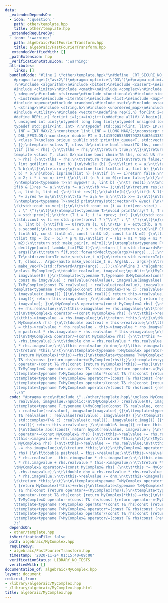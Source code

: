 ```yaml
---
data:
  _extendedDependsOn:
  - icon: ':question:'
    path: other/template.hpp
    title: other/template.hpp
  _extendedRequiredBy:
  - icon: ':warning:'
    path: algebraic/FastFourierTransform.hpp
    title: algebraic/FastFourierTransform.hpp
  _extendedVerifiedWith: []
  _pathExtension: hpp
  _verificationStatusIcon: ':warning:'
  attributes:
    links: []
  bundledCode: "#line 2 \"other/template.hpp\"\n#define _CRT_SECURE_NO_WARNINGS\n\
    #pragma target(\"avx2\")\n#pragma optimize(\"O3\")\n#pragma optimize(\"unroll-loops\"\
    )\n#include <algorithm>\n#include <bitset>\n#include <cassert>\n#include <cfloat>\n\
    #include <climits>\n#include <cmath>\n#include <complex>\n#include <ctime>\n#include\
    \ <deque>\n#include <fstream>\n#include <functional>\n#include <iomanip>\n#include\
    \ <iostream>\n#include <iterator>\n#include <list>\n#include <map>\n#include <memory>\n\
    #include <queue>\n#include <random>\n#include <set>\n#include <stack>\n#include\
    \ <string>\n#include <string.h>\n#include <unordered_map>\n#include <unordered_set>\n\
    #include <utility>\n#include <vector>\n#define rep(i,n) for(int i=0;i<(n);i++)\n\
    #define REP(i,n) for(int i=1;i<=(n);i++)\n#define all(V) V.begin(),V.end()\ntypedef\
    \ unsigned int uint;\ntypedef long long lint;\ntypedef unsigned long long ulint;\n\
    typedef std::pair<int, int> P;\ntypedef std::pair<lint, lint> LP;\nconstexpr int\
    \ INF = INT_MAX/2;\nconstexpr lint LINF = LLONG_MAX/2;\nconstexpr double eps =\
    \ DBL_EPSILON;\nconstexpr double PI = 3.141592653589793238462643383279;\ntemplate\
    \ <class T>\nclass prique :public std::priority_queue<T, std::vector<T>, std::greater<T>>\
    \ {};\ntemplate <class T, class U>\ninline bool chmax(T& lhs, const U& rhs) {\n\
    \tif (lhs < rhs) {\n\t\tlhs = rhs;\n\t\treturn true;\n\t}\n\treturn false;\n}\n\
    template <class T, class U>\ninline bool chmin(T& lhs, const U& rhs) {\n\tif (lhs\
    \ > rhs) {\n\t\tlhs = rhs;\n\t\treturn true;\n\t}\n\treturn false;\n}\ninline\
    \ lint gcd(lint a, lint b) {\n\twhile (b) {\n\t\tlint c = a;\n\t\ta = b; b = c\
    \ % b;\n\t}\n\treturn a;\n}\ninline lint lcm(lint a, lint b) {\n\treturn a / gcd(a,\
    \ b) * b;\n}\nbool isprime(lint n) {\n\tif (n == 1)return false;\n\tfor (int i\
    \ = 2; i * i <= n; i++) {\n\t\tif (n % i == 0)return false;\n\t}\n\treturn true;\n\
    }\ntemplate<typename T>\nT mypow(T a, lint b) {\n\tT res(1);\n\twhile(b){\n\t\t\
    if(b & 1)res *= a;\n\t\ta *= a;\n\t\tb >>= 1;\n\t}\n\treturn res;\n}\nlint modpow(lint\
    \ a, lint b, lint m) {\n\tlint res(1);\n\twhile(b){\n\t\tif(b & 1){\n\t\t\tres\
    \ *= a;res %= m;\n\t\t}\n\t\ta *= a;a %= m;\n\t\tb >>= 1;\n\t}\n\treturn res;\n\
    }\ntemplate<typename T>\nvoid printArray(std::vector<T> &vec) {\n\trep(i, vec.size()){\n\
    \t\tstd::cout << vec[i];\n\t\tstd::cout << (i == (int)vec.size() - 1 ? \"\\n\"\
    \ : \" \");\n\t}\n}\ntemplate<typename T>\nvoid printArray(T l, T r) {\n\tT rprev\
    \ = std::prev(r);\n\tfor (T i = l; i != rprev; i++) {\n\t\tstd::cout << *i;\n\t\
    \tstd::cout << (i == std::prev(rprev) ? \"\\n\" : \" \");\n\t}\n}\nLP extGcd(lint\
    \ a, lint b) {\n\tif(b == 0)return {1, 0};\n\tLP s = extGcd(b, a % b);\n\tstd::swap(s.first,\
    \ s.second);\n\ts.second -= a / b * s.first;\n\treturn s;\n}\nLP ChineseRem(const\
    \ lint& b1, const lint& m1, const lint& b2, const lint& m2) {\n\tlint p = extGcd(m1,m2).first;\n\
    \tlint tmp = (b2 - b1) * p % m2;\n\tlint r = (b1 + m1 * tmp + m1 * m2) % (m1 *\
    \ m2);\n\treturn std::make_pair(r, m1*m2);\n}\ntemplate<typename F>\ninline constexpr\
    \ decltype(auto) lambda_fix(F&& f){\n\treturn [f = std::forward<F>(f)](auto&&...\
    \ args){\n\t\treturn f(f,std::forward<decltype(args)>(args)...);\n\t};\n}\ntemplate<typename\
    \ T>\nstd::vector<T> make_vec(size_t n){\n\treturn std::vector<T>(n);\n}\ntemplate<typename\
    \ T, class... Args>\nauto make_vec(size_t n, Args&&... args){\n\treturn std::vector<decltype(make_vec<T>(args...))>(n,\
    \ make_vec<T>(std::forward<Args>(args)...));\n}\n#line 3 \"algebraic/MyComplex.hpp\"\
    \nclass MyComplex{\n\tdouble realvalue, imagvalue;\npublic:\n\tMyComplex() :realvalue(0),\
    \ imagvalue(0) {}\n\ttemplate<typename T,typename U>MyComplex(const T& realvalue,\
    \ const U& imagvalue) : realvalue(realvalue), imagvalue(imagvalue) {}\n\ttemplate<typename\
    \ T>MyComplex(const T& realvalue) : realvalue(realvalue), imagvalue(0) {}\n\t\
    template<typename T>MyComplex(const std::complex<T>& c) :realvalue(c.real()),\
    \ imagvalue(c.imag()) {}\n\tdouble& real(){ return this->realvalue; }\n\tdouble&\
    \ imag(){ return this->imagvalue; }\n\tdouble abs()const{ return hypot(realvalue,\
    \ imagvalue); }\n\tMyComplex& operator+=(const MyComplex& rhs) {\n\t\tthis->realvalue\
    \ += rhs.realvalue;\n\t\tthis->imagvalue += rhs.imagvalue;\n\t\treturn *this;\n\
    \t}\n\tMyComplex& operator-=(const MyComplex& rhs) {\n\t\tthis->realvalue -= rhs.realvalue;\n\
    \t\tthis->imagvalue -= rhs.imagvalue;\n\t\treturn *this;\n\t}\n\tMyComplex& operator*=(const\
    \ MyComplex& rhs) {\n\t\tdouble pastreal = this->realvalue;\n\t\tthis->realvalue\
    \ = this->realvalue * rhs.realvalue - this->imagvalue * rhs.imagvalue;\n\t\tthis->imagvalue\
    \ = pastreal * rhs.imagvalue + rhs.realvalue * this->imagvalue;\n\t\treturn *this;\n\
    \t}\n\tMyComplex& operator/=(const MyComplex& rhs) {\n\t\t*this *= MyComplex(rhs.realvalue,\
    \ -rhs.imagvalue);\n\t\tdouble dnm = rhs.realvalue * rhs.realvalue - rhs.imagvalue\
    \ * rhs.imagvalue;\n\t\tthis->realvalue /= dnm;\n\t\tthis->imagvalue /= dnm;\n\
    \t\treturn *this;\n\t}\n\n\ttemplate<typename T>MyComplex operator+(const T& rhs)const\
    \ {return MyComplex(*this)+=rhs;}\n\ttemplate<typename T>MyComplex& operator+=(const\
    \ T& rhs)const {return operator+=(MyComplex(rhs));}\n\ttemplate<typename T>MyComplex\
    \ operator-(const T& rhs)const {return MyComplex(*this)-=rhs;}\n\ttemplate<typename\
    \ T>MyComplex& operator-=(const T& rhs)const {return operator-=(MyComplex(rhs));}\n\
    \ttemplate<typename T>MyComplex operator*(const T& rhs)const {return MyComplex(*this)*=rhs;}\n\
    \ttemplate<typename T>MyComplex& operator*=(const T& rhs)const {return operator*=(MyComplex(rhs));}\n\
    \ttemplate<typename T>MyComplex operator/(const T& rhs)const {return MyComplex(*this)/=rhs;}\n\
    \ttemplate<typename T>MyComplex& operator/=(const T& rhs)const {return operator/=(MyComplex(rhs));}\n\
    };\n"
  code: "#pragma once\n#include \"../other/template.hpp\"\nclass MyComplex{\n\tdouble\
    \ realvalue, imagvalue;\npublic:\n\tMyComplex() :realvalue(0), imagvalue(0) {}\n\
    \ttemplate<typename T,typename U>MyComplex(const T& realvalue, const U& imagvalue)\
    \ : realvalue(realvalue), imagvalue(imagvalue) {}\n\ttemplate<typename T>MyComplex(const\
    \ T& realvalue) : realvalue(realvalue), imagvalue(0) {}\n\ttemplate<typename T>MyComplex(const\
    \ std::complex<T>& c) :realvalue(c.real()), imagvalue(c.imag()) {}\n\tdouble&\
    \ real(){ return this->realvalue; }\n\tdouble& imag(){ return this->imagvalue;\
    \ }\n\tdouble abs()const{ return hypot(realvalue, imagvalue); }\n\tMyComplex&\
    \ operator+=(const MyComplex& rhs) {\n\t\tthis->realvalue += rhs.realvalue;\n\t\
    \tthis->imagvalue += rhs.imagvalue;\n\t\treturn *this;\n\t}\n\tMyComplex& operator-=(const\
    \ MyComplex& rhs) {\n\t\tthis->realvalue -= rhs.realvalue;\n\t\tthis->imagvalue\
    \ -= rhs.imagvalue;\n\t\treturn *this;\n\t}\n\tMyComplex& operator*=(const MyComplex&\
    \ rhs) {\n\t\tdouble pastreal = this->realvalue;\n\t\tthis->realvalue = this->realvalue\
    \ * rhs.realvalue - this->imagvalue * rhs.imagvalue;\n\t\tthis->imagvalue = pastreal\
    \ * rhs.imagvalue + rhs.realvalue * this->imagvalue;\n\t\treturn *this;\n\t}\n\
    \tMyComplex& operator/=(const MyComplex& rhs) {\n\t\t*this *= MyComplex(rhs.realvalue,\
    \ -rhs.imagvalue);\n\t\tdouble dnm = rhs.realvalue * rhs.realvalue - rhs.imagvalue\
    \ * rhs.imagvalue;\n\t\tthis->realvalue /= dnm;\n\t\tthis->imagvalue /= dnm;\n\
    \t\treturn *this;\n\t}\n\n\ttemplate<typename T>MyComplex operator+(const T& rhs)const\
    \ {return MyComplex(*this)+=rhs;}\n\ttemplate<typename T>MyComplex& operator+=(const\
    \ T& rhs)const {return operator+=(MyComplex(rhs));}\n\ttemplate<typename T>MyComplex\
    \ operator-(const T& rhs)const {return MyComplex(*this)-=rhs;}\n\ttemplate<typename\
    \ T>MyComplex& operator-=(const T& rhs)const {return operator-=(MyComplex(rhs));}\n\
    \ttemplate<typename T>MyComplex operator*(const T& rhs)const {return MyComplex(*this)*=rhs;}\n\
    \ttemplate<typename T>MyComplex& operator*=(const T& rhs)const {return operator*=(MyComplex(rhs));}\n\
    \ttemplate<typename T>MyComplex operator/(const T& rhs)const {return MyComplex(*this)/=rhs;}\n\
    \ttemplate<typename T>MyComplex& operator/=(const T& rhs)const {return operator/=(MyComplex(rhs));}\n\
    };"
  dependsOn:
  - other/template.hpp
  isVerificationFile: false
  path: algebraic/MyComplex.hpp
  requiredBy:
  - algebraic/FastFourierTransform.hpp
  timestamp: '2020-11-24 01:15:40+09:00'
  verificationStatus: LIBRARY_NO_TESTS
  verifiedWith: []
documentation_of: algebraic/MyComplex.hpp
layout: document
redirect_from:
- /library/algebraic/MyComplex.hpp
- /library/algebraic/MyComplex.hpp.html
title: algebraic/MyComplex.hpp
---
```

